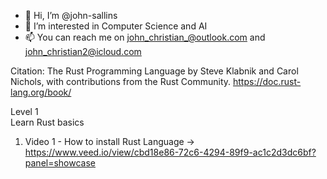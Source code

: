 - 👋 Hi, I’m @john-sallins
- 👀 I’m interested in Computer Science and AI 
- 📫 You can reach me on john_christian_@outlook.com and john_christian2@icloud.com 

Citation: The Rust Programming Language
by Steve Klabnik and Carol Nichols, with contributions from the Rust Community.
https://doc.rust-lang.org/book/


Level 1  
Learn Rust basics 
1)  Video 1 - How to install Rust Language -> https://www.veed.io/view/cbd18e86-72c6-4294-89f9-ac1c2d3dc6bf?panel=showcase



